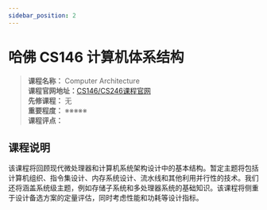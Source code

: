 ```yaml
---
sidebar_position: 2
---
```


# 哈佛 CS146 计算机体系结构




>**课程名称：** Computer Architecture     
**课程官网地址：**[CS146/CS246课程官网](http://www.eecs.harvard.edu/cs146-246/)  
**先修课程：** 无  
**重要程度：** ※※※※※  
**课程评点：** 

## 课程说明
该课程将回顾现代微处理器和计算机系统架构设计中的基本结构。暂定主题将包括计算机组织、指令集设计、内存系统设计、流水线和其他利用并行性的技术。我们还将涵盖系统级主题，例如存储子系统和多处理器系统的基础知识。该课程将侧重于设计备选方案的定量评估，同时考虑性能和功耗等设计指标。




